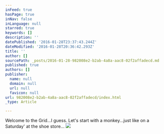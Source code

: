 ```yaml
---
inFeed: true
hasPage: true
inNav: false
inLanguage: null
starred: true
keywords: []
description: ''
datePublished: '2016-01-28T23:37:43.244Z'
dateModified: '2016-01-28T20:36:42.293Z'
title: ''
author: []
sourcePath: _posts/2016-01-28-982008e2-b2ab-4a8a-aac8-02f2affadecd.md
published: true
authors: []
publisher:
  name: null
  domain: null
  url: null
  favicon: null
url: 982008e2-b2ab-4a8a-aac8-02f2affadecd/index.html
_type: Article

---
```

Welcome to the Grid...I guess.  Let's start with a monkey...just like on a Saturday' at the shoe store...
![](https://the-grid-user-content.s3-us-west-2.amazonaws.com/cc560afe-d82c-44d3-bb3c-f1552b454328.jpg)